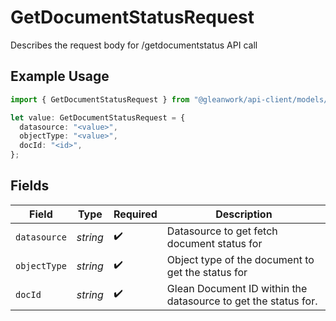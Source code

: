 # GetDocumentStatusRequest

Describes the request body for /getdocumentstatus API call

## Example Usage

```typescript
import { GetDocumentStatusRequest } from "@gleanwork/api-client/models/components";

let value: GetDocumentStatusRequest = {
  datasource: "<value>",
  objectType: "<value>",
  docId: "<id>",
};
```

## Fields

| Field                                                          | Type                                                           | Required                                                       | Description                                                    |
| -------------------------------------------------------------- | -------------------------------------------------------------- | -------------------------------------------------------------- | -------------------------------------------------------------- |
| `datasource`                                                   | *string*                                                       | :heavy_check_mark:                                             | Datasource to get fetch document status for                    |
| `objectType`                                                   | *string*                                                       | :heavy_check_mark:                                             | Object type of the document to get the status for              |
| `docId`                                                        | *string*                                                       | :heavy_check_mark:                                             | Glean Document ID within the datasource to get the status for. |
